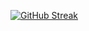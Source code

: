[![GitHub Streak](https://streak-stats.demolab.com?user=iamgaurav18&theme=radical&hide_border=true&border_radius=100&card_width=700)](https://git.io/streak-stats)
